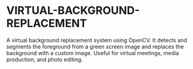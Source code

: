 # VIRTUAL-BACKGROUND-REPLACEMENT
 A virtual background replacement system using OpenCV. It detects and segments the foreground from a green screen image and replaces the background with a custom image. Useful for virtual meetings, media production, and photo editing.
